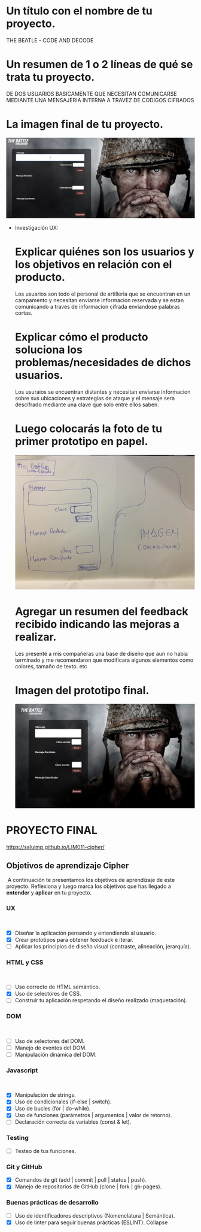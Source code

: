 # Un título con el nombre de tu proyecto.
THE BEATLE - CODE AND DECODE
# Un resumen de 1 o 2 líneas de qué se trata tu proyecto.
DE DOS USUARIOS BASICAMENTE QUE NECESITAN COMUNICARSE MEDIANTE UNA MENSAJERIA INTERNA A TRAVEZ DE CODIGOS CIFRADOS
# La imagen final de tu proyecto.
 ![appweb - final](https://github.com/SaluiMP/LIM011-cipher/blob/master/src/imagewebsite.jpg)
  
 
* Investigación UX:
  # Explicar quiénes son los usuarios y los objetivos en relación con el producto.

    Los usuarios son todo el personal de artilleria que se encuentran en un campamento y necesitan enviarse informacion reservada y se estan comunicando a traves de informacion cifrada enviandose palabras cortas. 

  # Explicar cómo el producto soluciona los problemas/necesidades de dichos usuarios.
    Los usuraios se encuentran distantes y necesitan enviarse informacion sobre sus ubicaciones y estrategias de ataque y el mensaje sera descifrado mediante una clave que solo entre ellos saben.

  # Luego colocarás la foto de tu primer prototipo en papel.

  ![prototipo](https://github.com/SaluiMP/LIM011-cipher/blob/master/src/prototipo.jpg)

  # Agregar un resumen del feedback recibido indicando las mejoras a realizar.
    Les presenté a mis compañeras una base de diseño que aun no habia terminado y me recomendaron que modificara algunos elementos como colores, tamaño de texto. etc

  # Imagen del prototipo final.

  ![prototipo final - Figma](https://github.com/SaluiMP/LIM011-cipher/blob/master/src/prototipofinal.jpg)
 
 # PROYECTO FINAL 
  https://saluimp.github.io/LIM011-cipher/
 
  ## Objetivos de aprendizaje Cipher
​
A continuación te presentamos los objetivos de aprendizaje de este proyecto. Reflexiona y luego marca los objetivos que has llegado a **entender** y **aplicar** en tu proyecto.
​
### UX
​
- [x] Diseñar la aplicación pensando y entendiendo al usuario.
- [x] Crear prototipos para obtener feedback e iterar.
- [ ] Aplicar los principios de diseño visual (contraste, alineación, jerarquía).
​
### HTML y CSS
​
- [ ] Uso correcto de HTML semántico.
- [x] Uso de selectores de CSS.
- [ ] Construir tu aplicación respetando el diseño realizado (maquetación).
​
### DOM
​
- [ ] Uso de selectores del DOM.
- [ ] Manejo de eventos del DOM.
- [ ] Manipulación dinámica del DOM.
​
### Javascript
​
- [x] Manipulación de strings.
- [x] Uso de condicionales (if-else | switch).
- [x] Uso de bucles (for | do-while).	
- [x] Uso de funciones (parámetros | argumentos | valor de retorno).
- [ ] Declaración correcta de variables (const & let).
​
### Testing
- [ ] Testeo de tus funciones.
​
### Git y GitHub
- [x] Comandos de git (add | commit | pull | status | push).
- [x] Manejo de repositorios de GitHub (clone | fork | gh-pages).
​
### Buenas prácticas de desarrollo
- [ ] Uso de identificadores descriptivos (Nomenclatura | Semántica).
- [x] Uso de linter para seguir buenas prácticas (ESLINT).
Collapse

